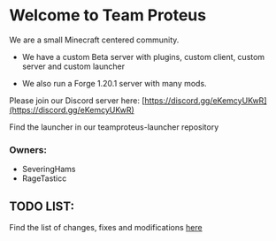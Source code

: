 # Welcome to Team Proteus

We are a small Minecraft centered community. 

- We have a custom Beta server with plugins, custom client, custom server and custom launcher

- We also run a Forge 1.20.1 server with many mods.

Please join our Discord server here: [https://discord.gg/eKemcyUKwR](https://discord.gg/eKemcyUKwR)

Find the launcher in our teamproteus-launcher repository

### Owners:
- SeveringHams
- RageTasticc

## TODO LIST:

Find the list of changes, fixes and modifications [here](todo.md#arrow_right-to-do)
